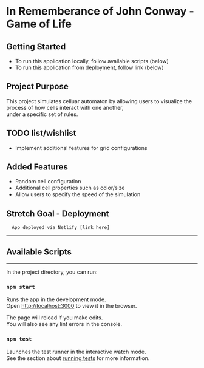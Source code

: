 # In Rememberance of John Conway - Game of Life

## Getting Started
- To run this application locally, follow available scripts (below)
- To run this application from deployment, follow link (below)

## Project Purpose
This project simulates celluar automaton by allowing users to visualize the process of how cells interact with one another, <br />
under a specific set of rules.


## TODO list/wishlist
- Implement additional features for grid configurations

## Added Features
- Random cell configuration
- Additional cell properties such as color/size
- Allow users to specify the speed of the simulation

## Stretch Goal - Deployment

```
  App deployed via Netlify [link here]
```

---
## Available Scripts
---

In the project directory, you can run:

### `npm start`

Runs the app in the development mode.<br />
Open [http://localhost:3000](http://localhost:3000) to view it in the browser.

The page will reload if you make edits.<br />
You will also see any lint errors in the console.

### `npm test`

Launches the test runner in the interactive watch mode.<br />
See the section about [running tests](https://facebook.github.io/create-react-app/docs/running-tests) for more information.
